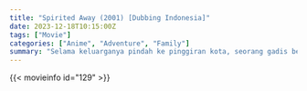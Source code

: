 ```yaml
---
title: "Spirited Away (2001) [Dubbing Indonesia]"
date: 2023-12-18T10:15:00Z
tags: ["Movie"]
categories: ["Anime", "Adventure", "Family"]
summary: "Selama keluarganya pindah ke pinggiran kota, seorang gadis berusia 10 tahun yang cemberut mengembara ke dunia yang diperintah oleh para dewa, penyihir, dan roh, sebuah dunia di mana manusia diubah menjadi binatang buas."
---
```



  <mux-player stream-type="on-demand"
  src="https://kp3d-my.sharepoint.com/personal/ryoo_kp3d_onmicrosoft_com/_layouts/15/download.aspx?share=EQVCf3caKntFvdV1fJjtRGMBrCDQxdW6HkGyOq93K0FeYw" prefer-playback="mse" controls>
 
  </mux-player>
  

{{< movieinfo id="129" >}}

  <script src="https://cdn.jsdelivr.net/npm/@mux/mux-player"></script>
  
   <script type="application/ld+json">
 {
  "@context": "https://schema.org/",
  "@type": "VideoObject",
  "name": "Spirited Away",
  "contentUrl": "https://stream.mux.com/zdVub5bHDkBnP4RpY02Aws00fVdmC7zUA3i9fNEz01fxBc.m3u8",
  "thumbnailUrl": "https://www.themoviedb.org/t/p/original/sRDfWh1x7qVi9R6Y86XVCQzSjVH.jpg?width=314&fit_mode=preserve&time=25",
  "uploadDate": "2023-10-18T11:04:15Z",
}

</script>